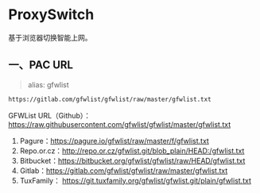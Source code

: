 # ProxySwitch

基于浏览器切换智能上网。



## 一、PAC URL

> alias: gfwlist

```bash
https://gitlab.com/gfwlist/gfwlist/raw/master/gfwlist.txt
```

GFWList URL（Github）：https://raw.githubusercontent.com/gfwlist/gfwlist/master/gfwlist.txt

1. Pagure：https://pagure.io/gfwlist/raw/master/f/gfwlist.txt
2. Repo.or.cz：http://repo.or.cz/gfwlist.git/blob_plain/HEAD:/gfwlist.txt
3. Bitbucket：https://bitbucket.org/gfwlist/gfwlist/raw/HEAD/gfwlist.txt
4. Gitlab：https://gitlab.com/gfwlist/gfwlist/raw/master/gfwlist.txt
5. TuxFamily： https://git.tuxfamily.org/gfwlist/gfwlist.git/plain/gfwlist.txt